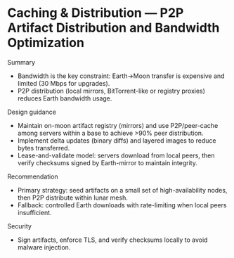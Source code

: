 # Caching & Distribution — P2P Artifact Distribution and Bandwidth Optimization

Summary
- Bandwidth is the key constraint: Earth->Moon transfer is expensive and limited (30 Mbps for upgrades).
- P2P distribution (local mirrors, BitTorrent-like or registry proxies) reduces Earth bandwidth usage.

Design guidance
- Maintain on-moon artifact registry (mirrors) and use P2P/peer-cache among servers within a base to achieve >90% peer distribution.
- Implement delta updates (binary diffs) and layered images to reduce bytes transferred.
- Lease-and-validate model: servers download from local peers, then verify checksums signed by Earth-mirror to maintain integrity.

Recommendation
- Primary strategy: seed artifacts on a small set of high-availability nodes, then P2P distribute within lunar mesh.
- Fallback: controlled Earth downloads with rate-limiting when local peers insufficient.

Security
- Sign artifacts, enforce TLS, and verify checksums locally to avoid malware injection.
